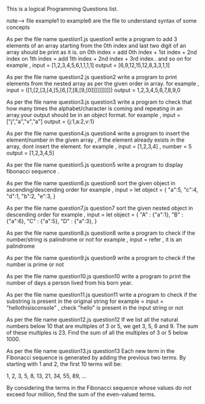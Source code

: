 This is a logical Programming Questions list.

note--> file example1 to example6 are the file to understand syntax of some concepts



As per the file name question1.js
question1 
write a program to add 3 elements of an array starting from the 0th index and last two digit of an array should be print as it is.
on 0th index = add 0th index + 1st index + 2nd index
on 1th index = add 1th index + 2nd index + 3rd index.. and so on
for example , input = [1,2,3,4,5,6,1,1,1,1] 
output = [6,9,12,15,12,8,3,3,1,1]



As per the file name question2.js
question2
write a program to print elements from the nested array as per the given order in array.
for example , input = ([1,[2,[3,[4,[5,[6,[7,[8,[9,[0]]]]]]]]]])
output = 1,2,3,4,5,6,7,8,9,0



As per the file name question3.js
question3
write a program to check that how many times the alphabet/character is coming and repeating in an array.your output should be in an object format.
for example , input = ["j","a","v","a"]
output = {j:1,a:2,v:1}



As per the file name question4.js
question4
write a program to insert the element/number in the given array , if the element already exists in the array, dont insert the element.
for example , input = [1,2,3,4] , number = 5
output = [1,2,3,4,5]
  



As per the file name question5.js
question5
write a program to display fibonacci sequence .




As per the file name question6.js
question6
sort the given object in ascending/descending order
for example , input =
 let object = {
    "a":5,
    "c":4,
    "d":1,
    "b":2,
    "e":3,
}




As per the file name question7.js
question7
sort the given nested object in descending order
for example , input =
let object = {
    "A" : {"a":1},
    "B" : {"a":6},
    "C" : {"a":5},
    "D" : {"a":3},
}




As per the file name question8.js
question8
write a program to check if the number/string is palindrome or not
for example , input = refer , it is an palindrome



As per the file name question9.js
question9
write a program to check if the number is prime or not



As per the file name question10.js
question10
write a program to print the number of days a person lived from his born year.



As per the file name question11.js
question11
write a program to check if the substring is present in the original string
for example = input = "hellothisisconsole" , check "hello" is present in the input string or not





As per the file name question12.js
question12
If we list all the natural numbers below 10 that are multiples of 3 or 5, we get 3, 5, 6 and 9. The sum of these multiples is 23.
Find the sum of all the multiples of 3 or 5 below 1000.





As per the file name question13.js
question13
Each new term in the Fibonacci sequence is generated by adding the previous two terms. By starting with 1 and 2, the first 10 terms will be:

1, 2, 3, 5, 8, 13, 21, 34, 55, 89, ...

By considering the terms in the Fibonacci sequence whose values do not exceed four million, find the sum of the even-valued terms.

